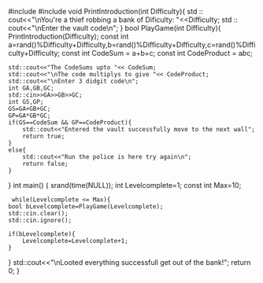 #include <iostream>
#include <ctime>
void PrintIntroduction(int Difficulty){
    std :: cout<<"\nYou're a thief robbing a bank of Dificulty: "<<Difficulty;
    std :: cout<<"\nEnter the vault code\n";
}
bool PlayGame(int Difficulty){
    PrintIntroduction(Difficulty);
    const int a=rand()%Difficulty+Difficulty,b=rand()%Difficulty+Difficulty,c=rand()%Difficulty+Difficulty;
    const int CodeSum  = a+b+c;
    const int CodeProduct = a*b*c;

    std::cout<<"The CodeSums upto "<< CodeSum;
    std::cout<<"\nThe code multiplys to give "<< CodeProduct;
    std::cout<<"\nEnter 3 didgit code\n";
    int GA,GB,GC;
    std::cin>>GA>>GB>>GC;
    int GS,GP;
    GS=GA+GB+GC;
    GP=GA*GB*GC;
    if(GS==CodeSum && GP==CodeProduct){
        std::cout<<"Entered the vault successfully move to the next wall";
        return true;
    }
    else{
        std::cout<<"Run the police is here try again\n";
        return false;
    }
}
int main()
{   srand(time(NULL));
    int Levelcomplete=1;
    const int Max=10;

     while(Levelcomplete <= Max){
    bool bLevelcomplete=PlayGame(Levelcomplete);
    std::cin.clear();
    std::cin.ignore();

    if(bLevelcomplete){
        Levelcomplete=Levelcomplete+1;
    }
}
   std::cout<<"\nLooted everything successfull get out of the bank!";
    return 0;
}

